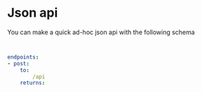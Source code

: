# Json api


You can make a quick ad-hoc json api with the following schema




```yaml


endpoints:
- post:
    to:
        /api
    returns:





```
